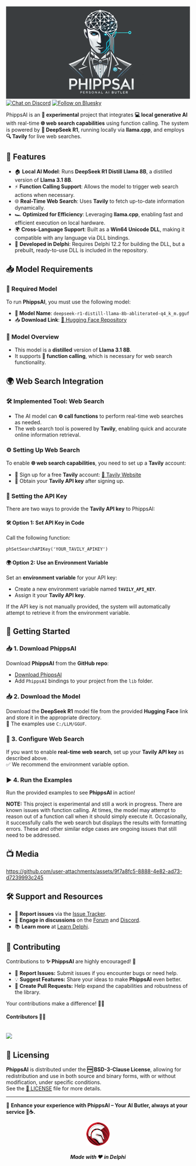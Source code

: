 
![PhippsAI](media/phippsai.png)  
[![Chat on Discord](https://img.shields.io/discord/754884471324672040?style=for-the-badge)](https://discord.gg/tPWjMwK)
[![Follow on Bluesky](https://img.shields.io/badge/Bluesky-tinyBigGAMES-blue?style=for-the-badge&logo=bluesky)](https://bsky.app/profile/tinybiggames.com)  

PhippsAI is an **🧪 experimental** project that integrates **💻 local generative AI** with real-time **🌐 web search capabilities** using function calling. The system is powered by **🧠 DeepSeek R1**, running locally via **llama.cpp**, and employs **🔍 Tavily** for live web searches.

## 🚀 Features
- 🏠 **Local AI Model**: Runs **DeepSeek R1 Distill Llama 8B**, a distilled version of **Llama 3.1 8B**.
- ⚡ **Function Calling Support**: Allows the model to trigger web search actions when necessary.
- 🌐 **Real-Time Web Search**: Uses **Tavily** to fetch up-to-date information dynamically.
- 🏎️ **Optimized for Efficiency**: Leveraging **llama.cpp**, enabling fast and efficient execution on local hardware.
- 🌍 **Cross-Language Support**: Built as a **Win64 Unicode DLL**, making it compatible with any language via DLL bindings.
- 🎯 **Developed in Delphi**: Requires Delphi 12.2 for building the DLL, but a prebuilt, ready-to-use DLL is included in the repository.

## 📥 Model Requirements

### 📌 Required Model
To run **PhippsAI**, you must use the following model:

- **🧠 Model Name**: `deepseek-r1-distill-llama-8b-abliterated-q4_k_m.gguf`
- 📥 **Download Link**: [🔗 Hugging Face Repository](https://huggingface.co/tinybiggames/DeepSeek-R1-Distill-Llama-8B-abliterated-Q4_K_M-GGUF/resolve/main/deepseek-r1-distill-llama-8b-abliterated-q4_k_m.gguf?download=true)

### 📝 Model Overview
- This model is a **distilled** version of **Llama 3.1 8B**.
- It supports **🔧 function calling**, which is necessary for web search functionality.

## 🌍 Web Search Integration

### 🛠️ Implemented Tool: Web Search
- The AI model can **⚙️ call functions** to perform real-time web searches as needed.
- The web search tool is powered by **Tavily**, enabling quick and accurate online information retrieval.

### ⚙️ Setting Up Web Search
To enable **🌐 web search capabilities**, you need to set up a **Tavily** account:
- 📝 Sign up for a free **Tavily** account: [🔗 Tavily Website](https://tavily.com/)
- 🔑 Obtain your **Tavily API key** after signing up.

### 🔧 Setting the API Key
There are two ways to provide the **Tavily API key** to PhippsAI:

#### **🛠️ Option 1: Set API Key in Code**
Call the following function:
```delphi
phSetSearchAPIKey('YOUR_TAVILY_APIKEY')
```

#### **🌍 Option 2: Use an Environment Variable**
Set an **environment variable** for your API key:
- Create a new environment variable named **`TAVILY_API_KEY`**.
- Assign it your **Tavily API key**.

If the API key is not manually provided, the system will automatically attempt to retrieve it from the environment variable.

## 🚀 Getting Started

### 📥 1. Download PhippsAI
Download **PhippsAI** from the **GitHub repo**:  
- [Download PhippsAI](https://github.com/tinyBigGAMES/PhippsAI/archive/refs/heads/main.zip)
- Add `PhippsAI` bindings to your project from the `lib` folder.

### 📥 2. Download the Model
Download the **DeepSeek R1** model file from the provided **Hugging Face** link and store it in the appropriate directory.  
📂 The examples use `C:/LLM/GGUF`.

### 🔧 3. Configure Web Search
If you want to enable **real-time web search**, set up your **Tavily API key** as described above.  
✅ We recommend the environment variable option.

### ▶️ 4. Run the Examples
Run the provided examples to see **PhippsAI** in action!

**NOTE:** This project is experimental and still a work in progress. There are known issues with function calling. At times, the model may attempt to reason out of a function call when it should simply execute it. Occasionally, it successfully calls the web search but displays the results with formatting errors. These and other similar edge cases are ongoing issues that still need to be addressed.

## 📺 Media


https://github.com/user-attachments/assets/9f7a8fc5-8888-4e82-ad73-d7239993c245


## 🛠️ Support and Resources

- 🐞 **Report issues** via the [Issue Tracker](https://github.com/tinyBigGAMES/PhippsAI/issues).
- 💬 **Engage in discussions** on the [Forum](https://github.com/tinyBigGAMES/PhippsAI/discussions) and [Discord](https://discord.gg/tPWjMwK).
- 📚 **Learn more** at [Learn Delphi](https://learndelphi.org).

## 🤝 Contributing  

Contributions to **✨ PhippsAI** are highly encouraged! 🌟  
- 🐛 **Report Issues:** Submit issues if you encounter bugs or need help.  
- 💡 **Suggest Features:** Share your ideas to make **PhippsAI** even better.  
- 🔧 **Create Pull Requests:** Help expand the capabilities and robustness of the library.  

Your contributions make a difference! 🙌✨

#### Contributors 👥🤝
<br/>

<a href="https://github.com/tinyBigGAMES/PhippsAI/graphs/contributors">
  <img src="https://contrib.rocks/image?repo=tinyBigGAMES/PhippsAI&max=250&columns=10&anon=1" />
</a>

## 📜 Licensing

**PhippsAI** is distributed under the **🆓 BSD-3-Clause License**, allowing for redistribution and use in both source and binary forms, with or without modification, under specific conditions.  
See the [📜 LICENSE](https://github.com/tinyBigGAMES/PhippsAI?tab=BSD-3-Clause-1-ov-file#BSD-3-Clause-1-ov-file) file for more details.

---

🏰 **Enhance your experience with PhippsAI – Your AI Butler, always at your service 🤖☕.**  

<p align="center">
<img src="media/delphi.png" alt="Delphi">
</p>
<h5 align="center">
  
Made with ❤️ in Delphi  

